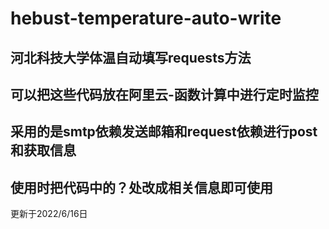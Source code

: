 # hebust-temperature-auto-write
河北科技大学体温自动填写requests方法
------------------------------------------------------
可以把这些代码放在阿里云-函数计算中进行定时监控
------------------------------------------------------
采用的是smtp依赖发送邮箱和request依赖进行post和获取信息
------------------------------------------------------
使用时把代码中的？处改成相关信息即可使用
------------------------------------------------------
更新于2022/6/16日
